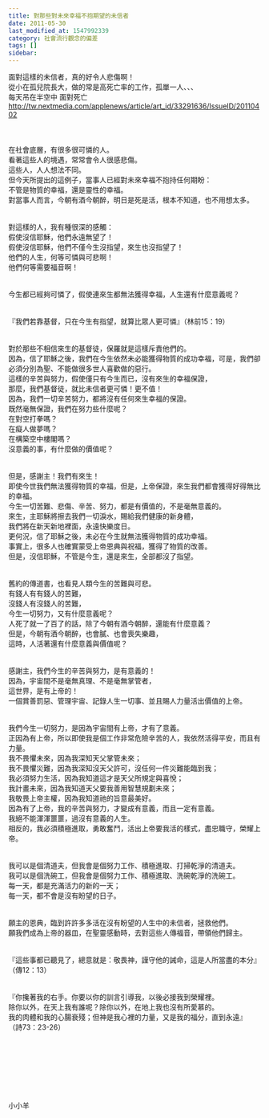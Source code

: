```yaml
---
title: 對那些對未來幸福不抱期望的未信者
date: 2011-05-30
last_modified_at: 1547992339
category: 社會流行觀念的偏差
tags: []
sidebar: 
---
```


<p>面對這樣的未信者，真的好令人悲傷啊！<br/>從小在孤兒院長大，做的常是高死亡率的工作，孤單一人、、、<br/><!--more-->每天吊在半空中 面對死亡<br/><a href="http://tw.nextmedia.com/applenews/article/art_id/33291636/IssueID/20110402" target="_blank"> http://tw.nextmedia.com/applenews/article/art_id/33291636/IssueID/20110402</a><br/><br/><br/><br/>在社會底層，有很多很可憐的人。<br/>看著這些人的境遇，常常會令人很感悲傷。<br/>這些人，人人想法不同。<br/>但今天所提出的這例子，當事人已經對未來幸福不抱持任何期盼：<br/>不管是物質的幸福，還是靈性的幸福。<br/>對當事人而言，今朝有酒今朝醉，明日是死是活，根本不知道，也不用想太多。<br/><br/><br/>對這樣的人，我有種很深的感觸：<br/>假使沒信耶穌，他們永遠無望了！<br/>假使沒信耶穌，他們不僅今生沒指望，來生也沒指望了！<br/>他們的人生，何等可憐與可悲啊！<br/>他們何等需要福音啊！<br/><br/><br/>今生都已經夠可憐了，假使連來生都無法獲得幸福，人生還有什麼意義呢？<br/><br/><br/>『我們若靠基督，只在今生有指望，就算比眾人更可憐』（林前15：19）<br/><br/><br/>對於那些不相信來生的基督徒，保羅就是這樣斥責他們的。<br/>因為，信了耶穌之後，我們在今生依然未必能獲得物質的成功幸福，可是，我們卻必須分別為聖、不能做很多世人喜歡做的惡行。<br/>這樣的辛苦與努力，假使僅只有今生而已，沒有來生的幸福保證，<br/>那麼，我們基督徒，就比未信者更可憐！更不值！<br/>因為，我們一切辛苦努力，都將沒有任何來生幸福的保證。<br/>既然毫無保證，我們在努力些什麼呢？<br/>在對空打拳嗎？<br/>在癡人做夢嗎？<br/>在構築空中樓閣嗎？<br/>沒意義的事，有什麼做的價值呢？<br/><br/><br/>但是，感謝主！我們有來生！<br/>即使今世我們無法獲得物質的幸福，但是，上帝保證，來生我們都會獲得好得無比的幸福。<br/>今生一切苦難、悲傷、辛苦、努力，都是有價值的，不是毫無意義的。<br/>來生，主耶穌將擦去我們一切淚水，賜給我們健康的新身體，<br/>我們將在新天新地裡面，永遠快樂度日。<br/>更何況，信了耶穌之後，未必在今生就無法獲得物質的成功幸福。<br/>事實上，很多人也確實蒙受上帝恩典與祝福，獲得了物質的改善。<br/>但是，沒信耶穌，不管是今生，還是來生，全部都沒了指望。<br/><br/><br/>舊約的傳道書，也看見人類今生的苦難與可悲。<br/>有錢人有有錢人的苦難，<br/>沒錢人有沒錢人的苦難，<br/>今生一切努力，又有什麼意義呢？<br/>人死了就一了百了的話，除了今朝有酒今朝醉，還能有什麼意義？<br/>但是，今朝有酒今朝醉，也會膩、也會喪失樂趣，<br/>這時，人活著還有什麼意義與價值呢？<br/><br/><br/>感謝主，我們今生的辛苦與努力，是有意義的！<br/>因為，宇宙間不是毫無真理、不是毫無掌管者，<br/>這世界，是有上帝的！<br/>一個賞善罰惡、管理宇宙、記錄人生一切事、並且賜人力量活出價值的上帝。<br/><br/><br/>我們今生一切努力，是因為宇宙間有上帝，才有了意義。<br/>正因為有上帝，所以即使我是個工作非常危險辛苦的人，我依然活得平安，而且有力量。<br/>我不畏懼未來，因為我深知天父掌管未來；<br/>我不畏懼災難，因為我深知沒天父許可，沒任何一件災難能臨到我；<br/>我必須努力生活，因為我知道這才是天父所規定與喜悅；<br/>我計畫未來，因為我知道天父要我善用智慧規劃未來；<br/>我敬畏上帝主權，因為我知道祂的旨意最美好。<br/>因為有了上帝，我的辛苦與努力，才變成有意義，而且一定有意義。<br/>我絕不能渾渾噩噩，過沒有意義的人生。<br/>相反的，我必須積極進取，勇敢奮鬥，活出上帝要我活的樣式，盡忠職守，榮耀上帝。<br/><br/><br/>我可以是個清道夫，但我會是個努力工作、積極進取、打掃乾淨的清道夫。<br/>我可以是個洗碗工，但我會是個努力工作、積極進取、洗碗乾淨的洗碗工。<br/>每一天，都是充滿活力的新的一天；<br/>每一天，都不會是沒有盼望的日子。<br/><br/><br/>願主的恩典，臨到許許多多活在沒有盼望的人生中的未信者，拯救他們。<br/>願我們成為上帝的器皿，在聖靈感動時，去對這些人傳福音，帶領他們歸主。<br/><br/><br/>『這些事都已聽見了，總意就是：敬畏神，謹守他的誡命，這是人所當盡的本分』（傳12：13）<br/><br/><br/>『你攙著我的右手。你要以你的訓言引導我，以後必接我到榮耀裡。<br/>除你以外，在天上我有誰呢？除你以外，在地上我也沒有所愛慕的。<br/>我的肉體和我的心腸衰殘；但神是我心裡的力量，又是我的福分，直到永遠』<br/>（詩73：23-26）<br/><br/><br/><br/><br/><br/><br/><br/><br/>小小羊</p>